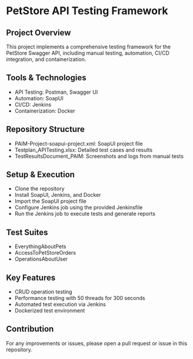 # PetStore API Testing Framework
## Project Overview
This project implements a comprehensive testing framework for the PetStore Swagger API, including manual testing, automation, CI/CD integration, and containerization.

## Tools & Technologies

* API Testing: Postman, Swagger UI
* Automation: SoapUI
* CI/CD: Jenkins
* Containerization: Docker

## Repository Structure

* PAIM-Project-soapui-project.xml: SoapUI project file
* Testplan_APITesting.xlsx: Detailed test cases and results
* TestResultsDocument_PAIM: Screenshots and logs from manual tests

## Setup & Execution

* Clone the repository
* Install SoapUI, Jenkins, and Docker
* Import the SoapUI project file
* Configure Jenkins job using the provided Jenkinsfile
* Run the Jenkins job to execute tests and generate reports

## Test Suites

* EverythingAboutPets
* AccessToPetStoreOrders
* OperationsAboutUser

## Key Features

* CRUD operation testing
* Performance testing with 50 threads for 300 seconds
* Automated test execution via Jenkins
* Dockerized test environment

## Contribution
For any improvements or issues, please open a pull request or issue in this repository.